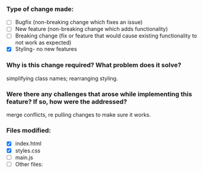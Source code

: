 ### Type of change made:
- [ ] Bugfix (non-breaking change which fixes an issue)
- [ ] New feature (non-breaking change which adds functionality)
- [ ] Breaking change (fix or feature that would cause existing functionality to not work as expected)
- [X] Styling- no new features
### Why is this change required? What problem does it solve?
simplifying class names; rearranging styling.
### Were there any challenges that arose while implementing this feature? If so, how were the addressed?
merge conflicts, re pulling changes to make sure it works.
### Files modified:
- [X] index.html
- [X] styles.css
- [ ] main.js
- [ ] Other files:
